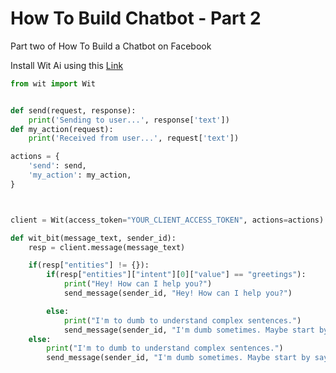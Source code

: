 # How To Build Chatbot - Part 2

Part two of How To Build a Chatbot on Facebook

Install Wit Ai using this [Link](https://github.com/wit-ai/pywit)

```python
from wit import Wit
```


```python

def send(request, response):
    print('Sending to user...', response['text'])
def my_action(request):
    print('Received from user...', request['text'])

actions = {
    'send': send,
    'my_action': my_action,
}



client = Wit(access_token="YOUR_CLIENT_ACCESS_TOKEN", actions=actions)

```

```python
def wit_bit(message_text, sender_id):
	resp = client.message(message_text)

	if(resp["entities"] != {}):
		if(resp["entities"]["intent"][0]["value"] == "greetings"):
			print("Hey! How can I help you?")
			send_message(sender_id, "Hey! How can I help you?")

		else:
			print("I'm to dumb to understand complex sentences.")
			send_message(sender_id, "I'm dumb sometimes. Maybe start by saying Hello?")
	else:
		print("I'm to dumb to understand complex sentences.")
		send_message(sender_id, "I'm dumb sometimes. Maybe start by saying Hello?")
```

